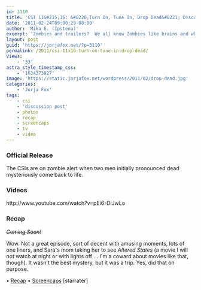 ```yaml
---
id: 3110
title: 'CSI 11&#215;16: &#8220;Turn On, Tune In, Drop Dead&#8221; Discussion Post (Updated!)'
date: '2011-02-24T09:00:29-08:00'
author: 'Mika E. (Ipstenu)'
excerpt: 'Zombies and trailers?  We all know Zombies like brains and who''s the brainiest CSI we know?  Sara better watch out on tonight''s <em>CSI</em>. (Updated with Screencaps and recap!)'
layout: post
guid: 'https://jorjafox.net/?p=3110'
permalink: /2011/csi-11x16-turn-on-tune-in-drop-dead/
Views:
    - '33'
astra_style_timestamp_css:
    - '1634373927'
image: 'https://static.jorjafox.net/wordpress/2011/02/drop-dead.jpg'
categories:
    - 'Jorja Fox'
tags:
    - csi
    - 'discussion post'
    - photos
    - recap
    - screencaps
    - tv
    - video
---
```


<h3>Official Release</h3>
The CSIs are on zombie alert when two men initially pronounced dead mysteriously come back to life.

<h3>Videos</h3>
http://www.youtube.com/watch?v=pEi6-DiJwLo

<h3>Recap</h3>
<del datetime="2011-02-25T03:09:53+00:00"><em>Coming Soon!</em></del>

Wow. Not a great episode, sort of decent with amusing moments, lots of one liners, and Sara's mom taking her to see <em>Altered States</em> (a movie I will not watch at night or with lights off ... I'm a coward about movies like that, though).  It wasn't the best mystery, but it was a trip.  Yes, did that on purpose.

&bull; <a href="https://jorjafox.net/wiki/Turn_On_Tune_In_Drop_Dead">Recap</a>
&bull; <a href="https://jorjafox.net/gallery/tv/csi/season11/totidd">Screencaps</a>
[starrater] 
